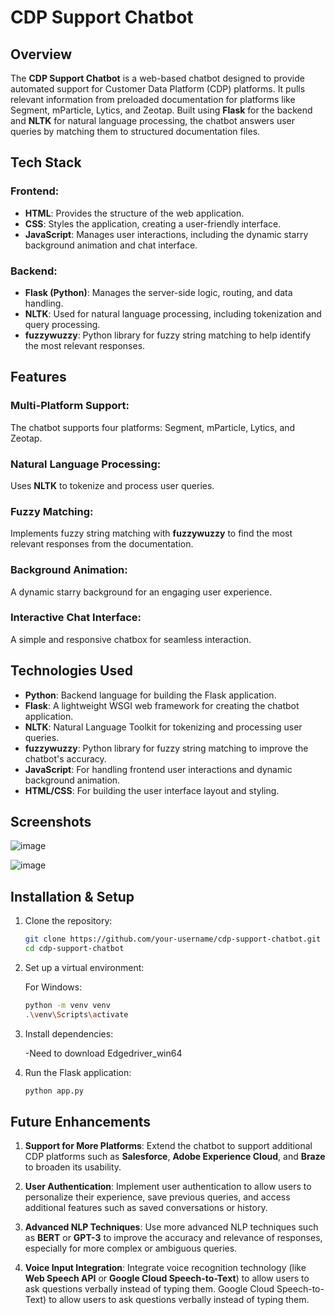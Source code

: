 # CDP Support Chatbot

## Overview

The **CDP Support Chatbot** is a web-based chatbot designed to provide automated support for Customer Data Platform (CDP) platforms. It pulls relevant information from preloaded documentation for platforms like Segment, mParticle, Lytics, and Zeotap. Built using **Flask** for the backend and **NLTK** for natural language processing, the chatbot answers user queries by matching them to structured documentation files.

## Tech Stack

### Frontend:
- **HTML**: Provides the structure of the web application.
- **CSS**: Styles the application, creating a user-friendly interface.
- **JavaScript**: Manages user interactions, including the dynamic starry background animation and chat interface.

### Backend:
- **Flask (Python)**: Manages the server-side logic, routing, and data handling.
- **NLTK**: Used for natural language processing, including tokenization and query processing.
- **fuzzywuzzy**: Python library for fuzzy string matching to help identify the most relevant responses.

## Features

### Multi-Platform Support:
The chatbot supports four platforms: Segment, mParticle, Lytics, and Zeotap.

### Natural Language Processing:
Uses **NLTK** to tokenize and process user queries.

### Fuzzy Matching:
Implements fuzzy string matching with **fuzzywuzzy** to find the most relevant responses from the documentation.

### Background Animation:
A dynamic starry background for an engaging user experience.

### Interactive Chat Interface:
A simple and responsive chatbox for seamless interaction.

## Technologies Used
- **Python**: Backend language for building the Flask application.
- **Flask**: A lightweight WSGI web framework for creating the chatbot application.
- **NLTK**: Natural Language Toolkit for tokenizing and processing user queries.
- **fuzzywuzzy**: Python library for fuzzy string matching to improve the chatbot's accuracy.
- **JavaScript**: For handling frontend user interactions and dynamic background animation.
- **HTML/CSS**: For building the user interface layout and styling.

## Screenshots
![image](https://github.com/user-attachments/assets/186a7c5e-b2a6-456c-a027-a5fe684834c8)

![image](https://github.com/user-attachments/assets/8b41e667-dc3e-48f0-8334-1860d151b8aa)

## Installation & Setup

1. Clone the repository:

    ```sh
    git clone https://github.com/your-username/cdp-support-chatbot.git
    cd cdp-support-chatbot
    ```

2. Set up a virtual environment:

   For Windows:

    ```sh
    python -m venv venv
    .\venv\Scripts\activate
    ```

3. Install dependencies:

    -Need to download Edgedriver_win64

4. Run the Flask application:

    ```sh
    python app.py
    ```

## Future Enhancements

1. **Support for More Platforms**:
    Extend the chatbot to support additional CDP platforms such as **Salesforce**, **Adobe Experience Cloud**, and **Braze** to broaden its usability.

2. **User Authentication**:
    Implement user authentication to allow users to personalize their experience, save previous queries, and access additional features such as saved conversations or history.

3. **Advanced NLP Techniques**:
    Use more advanced NLP techniques such as **BERT** or **GPT-3** to improve the accuracy and relevance of responses, especially for more complex or ambiguous queries.

4. **Voice Input Integration**:
    Integrate voice recognition technology (like **Web Speech API** or **Google Cloud Speech-to-Text**) to allow users to ask questions verbally instead of typing them.
Google Cloud Speech-to-Text) to allow users to ask questions verbally instead of typing them.
